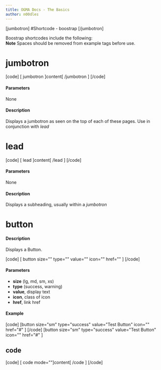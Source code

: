 ```yaml
---
title: OGMA Docs - The Basics
author: n00dles
---
```

[jumbotron]
#Shortcode - boostrap
[/jumbotron]

Boostrap shortcodes include the following:  
**Note** Spaces should be removed from example tags before use. 


# jumbotron 
[code] [ jumbotron ]content[ /jumbotron ] [/code]
#### Parameters
None  
#### Description 
Displays a jumbotron as seen on the top of each of these pages. Use in conjunction with *lead*  


# lead 
[code] [ lead ]content[ /lead ] [/code]
#### Parameters
None  
#### Description 
Displays a subheading, usually within a *jumbotron*

# button 
#### Description 
Displays a Button. 


[code] [ button size="" type="" value="" icon="" href="" ] [/code]

#### Parameters
- **size** (lg, md, sm, xs)
- **type** (success, warning)
- **value**, display text
- **icon**, class of icon
- **href**, link href  

#### Example
[code] [button size="sm" type="success" value="Test Button" icon="" href="#" ] 
  [/code]
[button size="sm" type="success" value="Test Button" icon="" href="#" ] 



## code 
[code] [ code mode=""]content[ /code ] [/code]
